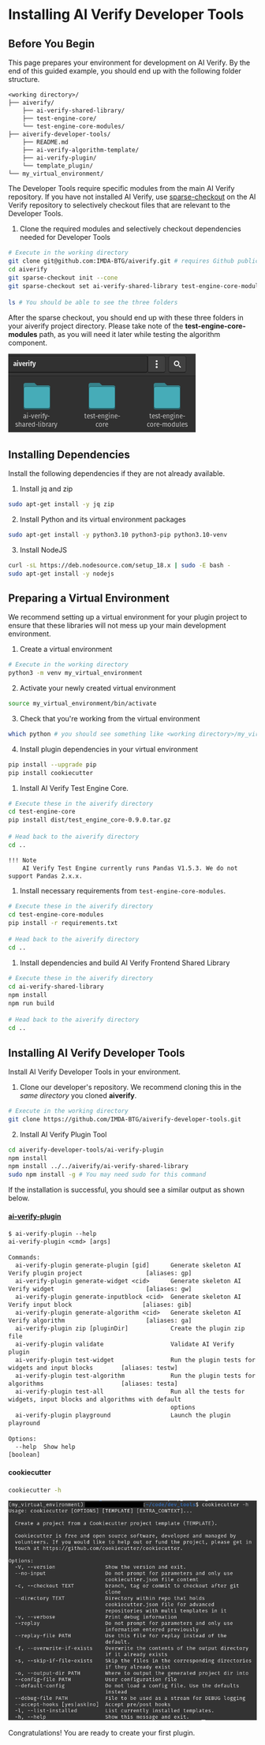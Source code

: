# Installing AI Verify Developer Tools

## Before You Begin 

This page prepares your environment for development on AI Verify. By the end of this guided example, you should end up with the following folder structure.

```
<working directory>/
├── aiverify/
    ├── ai-verify-shared-library/
    ├── test-engine-core/
    └── test-engine-core-modules/
├── aiverify-developer-tools/
    ├── README.md
    ├── ai-verify-algorithm-template/
    ├── ai-verify-plugin/
    └── template_plugin/
└── my_virtual_environment/
```
The Developer Tools require specific modules from the main AI Verify repository. If you have not installed AI Verify, use [sparse-checkout](https://git-scm.com/docs/git-sparse-checkout) on the AI Verify repository to selectively checkout files that are relevant to the Developer Tools.

1. Clone the required modules and selectively checkout dependencies needed for Developer Tools
```bash
# Execute in the working directory
git clone git@github.com:IMDA-BTG/aiverify.git # requires Github public SSH key
cd aiverify
git sparse-checkout init --cone
git sparse-checkout set ai-verify-shared-library test-engine-core-modules test-engine-core

ls # You should be able to see the three folders
```

After the sparse checkout, you should end up with these three folders in your aiverify project directory. Please take note of the **test-engine-core-modules** path, as you will need it later while testing the algorithm component. 

![Sparse Checkout Folders](../images/sparse_checkout_folders.png)

## Installing Dependencies

Install the following dependencies if they are not already available.

1. Install jq and zip
```bash
sudo apt-get install -y jq zip
```

2. Install Python and its virtual environment packages
```bash
sudo apt-get install -y python3.10 python3-pip python3.10-venv
```

3. Install NodeJS
```bash
curl -sL https://deb.nodesource.com/setup_18.x | sudo -E bash -
sudo apt-get install -y nodejs
```

## Preparing a Virtual Environment

We recommend setting up a virtual environment for your plugin project to ensure that these libraries will not mess up your main development environment.

1. Create a virtual environment
```bash
# Execute in the working directory
python3 -m venv my_virtual_environment
```

2. Activate your newly created virtual environment
```bash
source my_virtual_environment/bin/activate
```

3. Check that you're working from the virtual environment
```bash
which python # you should see something like <working directory>/my_virtual_environment/bin/python
```

4. Install plugin dependencies in your virtual environment
```bash
pip install --upgrade pip
pip install cookiecutter
```

1. Install AI Verify Test Engine Core.
```bash
# Execute these in the aiverify directory
cd test-engine-core
pip install dist/test_engine_core-0.9.0.tar.gz

# Head back to the aiverify directory
cd ..
```

    !!! Note 
        AI Verify Test Engine currently runs Pandas V1.5.3. We do not support Pandas 2.x.x.

1. Install necessary requirements from `test-engine-core-modules`.
```bash
# Execute these in the aiverify directory
cd test-engine-core-modules
pip install -r requirements.txt

# Head back to the aiverify directory
cd ..
```

1. Install dependencies and build AI Verify Frontend Shared Library
```bash
# Execute these in the aiverify directory
cd ai-verify-shared-library
npm install
npm run build

# Head back to the aiverify directory
cd ..
```

## Installing AI Verify Developer Tools

Install AI Verify Developer Tools in your environment.

1. Clone our developer's repository. We recommend cloning this in the *same directory* you cloned **aiverify**.
```bash
# Execute in the working directory
git clone https://github.com/IMDA-BTG/aiverify-developer-tools.git
```

2. Install AI Verify Plugin Tool
```bash
cd aiverify-developer-tools/ai-verify-plugin
npm install
npm install ../../aiverify/ai-verify-shared-library
sudo npm install -g # You may need sudo for this command
```

If the installation is successful, you should see a similar output as shown below.
#### [ai-verify-plugin](../plugins/Plugin_Tool.md)
```
$ ai-verify-plugin --help
ai-verify-plugin <cmd> [args]

Commands:
  ai-verify-plugin generate-plugin [gid]      Generate skeleton AI Verify plugin project                  [aliases: gp]
  ai-verify-plugin generate-widget <cid>      Generate skeleton AI Verify widget                          [aliases: gw]
  ai-verify-plugin generate-inputblock <cid>  Generate skeleton AI Verify input block                    [aliases: gib]
  ai-verify-plugin generate-algorithm <cid>   Generate skeleton AI Verify algorithm                       [aliases: ga]
  ai-verify-plugin zip [pluginDir]            Create the plugin zip file
  ai-verify-plugin validate                   Validate AI Verify plugin
  ai-verify-plugin test-widget                Run the plugin tests for widgets and input blocks        [aliases: testw]
  ai-verify-plugin test-algorithm             Run the plugin tests for algorithms                      [aliases: testa]
  ai-verify-plugin test-all                   Run all the tests for widgets, input blocks and algorithms with default
                                              options
  ai-verify-plugin playground                 Launch the plugin playround

Options:
  --help  Show help                                                                                           [boolean]
```

#### cookiecutter
```bash
cookiecutter -h
```

![cookiecutter Help Text](../images/cookiecutter_help_text.png)

Congratulations! You are ready to create your first plugin.